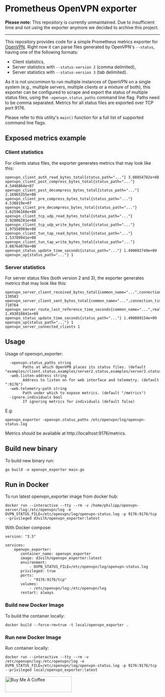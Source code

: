# Prometheus OpenVPN exporter

**Please note:** This repository is currently unmaintained. Due to insufficient time and not using the exporter anymore
we decided to archive this project.

---

This repository provides code for a simple Prometheus metrics exporter
for [OpenVPN](https://openvpn.net/). Right now it can parse files
generated by OpenVPN's `--status`, having one of the following formats:

* Client statistics,
* Server statistics with `--status-version 2` (comma delimited),
* Server statistics with `--status-version 3` (tab delimited).

As it is not uncommon to run multiple instances of OpenVPN on a single
system (e.g., multiple servers, multiple clients or a mixture of both),
this exporter can be configured to scrape and export the status of
multiple status files, using the `-openvpn.status_paths` command line
flag. Paths need to be comma separated. Metrics for all status files are
exported over TCP port 9176.

Please refer to this utility's `main()` function for a full list of
supported command line flags.

## Exposed metrics example

### Client statistics

For clients status files, the exporter generates metrics that may look
like this:

```shell
openvpn_client_auth_read_bytes_total{status_path="..."} 3.08854782e+08
openvpn_client_post_compress_bytes_total{status_path="..."} 4.5446864e+07
openvpn_client_post_decompress_bytes_total{status_path="..."} 2.16965355e+08
openvpn_client_pre_compress_bytes_total{status_path="..."} 4.538819e+07
openvpn_client_pre_decompress_bytes_total{status_path="..."} 1.62596168e+08
openvpn_client_tcp_udp_read_bytes_total{status_path="..."} 2.92806201e+08
openvpn_client_tcp_udp_write_bytes_total{status_path="..."} 1.97558969e+08
openvpn_client_tun_tap_read_bytes_total{status_path="..."} 1.53789941e+08
openvpn_client_tun_tap_write_bytes_total{status_path="..."} 3.08764078e+08
openvpn_status_update_time_seconds{status_path="..."} 1.490092749e+09
openvpn_up{status_path="..."} 1
```

### Server statistics

For server status files (both version 2 and 3), the exporter generates
metrics that may look like this:

```shell
openvpn_server_client_received_bytes_total{common_name="...",connection_time="...",real_address="...",status_path="...",username="...",virtual_address="..."} 139583
openvpn_server_client_sent_bytes_total{common_name="...",connection_time="...",real_address="...",status_path="...",username="...",virtual_address="..."} 710764
openvpn_server_route_last_reference_time_seconds{common_name="...",real_address="...",status_path="...",virtual_address="..."} 1.493018841e+09
openvpn_status_update_time_seconds{status_path="..."} 1.490089154e+09
openvpn_up{status_path="..."} 1
openvpn_server_connected_clients 1
```

## Usage

Usage of openvpn_exporter:

```shell
  -openvpn.status_paths string
    	Paths at which OpenVPN places its status files. (default "examples/client.status,examples/server2.status,examples/server3.status")
  -web.listen-address string
    	Address to listen on for web interface and telemetry. (default ":9176")
  -web.telemetry-path string
    	Path under which to expose metrics. (default "/metrics")
  -ignore.individuals bool
        If ignoring metrics for individuals (default false)
```

E.g:

```shell
openvpn_exporter -openvpn.status_paths /etc/openvpn/log/openvpn-status.log
```

Metrics should be available at http://localhost:9176/metrics.

## Build new binary
To build new binary run:
```shell
go build -o openvpn_exporter main.go
```

## Run in Docker
To run latest openvpn_exporter image from docker hub:
```shell
docker run --interactive --tty --rm -v /home/philipp/openvpn-server/log:/etc/openvpn/log -e OVPN_STATUS_FILE=/etc/openvpn/log/openvpn-status.log -p 9176:9176/tcp --privileged d3vilh/openvpn_exporter:latest
```

With Docker compose:
```shell
version: "3.5"

services:
    openvpn_exporter:
       container_name: openvpn_exporter
       image: d3vilh/openvpn_exporter:latest
       environment:
           - OVPN_STATUS_FILE=/etc/openvpn/log/openvpn-status.log
       privileged: true
       ports:
           - "9176:9176/tcp"
       volumes:
           - /etc/openvpn/log:/etc/openvpn/log
       restart: always
```

### Build new Docker Image
To build the container locally:
```shell
docker build --force-rm=true -t local/openvpn_exporter .
```

### Run new Docker Image
Run container locally:

```shell
docker run --interactive --tty --rm -v /etc/openvpn/log:/etc/openvpn/log -e OVPN_STATUS_FILE=/etc/openvpn/log/openvpn-status.log -p 9176:9176/tcp --privileged local/openvpn_exporter:latest
```

<a href="https://www.buymeacoffee.com/d3vilh" target="_blank"><img src="https://cdn.buymeacoffee.com/buttons/v2/default-yellow.png" alt="Buy Me A Coffee" style="height: 51px !important;width: 217px !important;" ></a>

